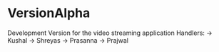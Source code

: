 # VersionAlpha
Development Version for the video streaming application
Handlers:
-> Kushal 
-> Shreyas
-> Prasanna
-> Prajwal
